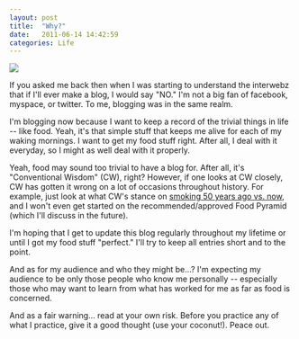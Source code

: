 ```yaml
---
layout: post
title:  "Why?"
date:   2011-06-14 14:42:59
categories: Life
---
```


<img src="{{ site.baseurl }}/assets/coconut.png" style="display: block; margin: auto;" width=""/>

If you asked me back then when I was starting to understand the interwebz that if I'll ever make a blog, I would say "NO." I'm not a big fan of facebook, myspace, or twitter. To me, blogging was in the same realm.

I'm blogging now because I want to keep a record of the trivial things in life -- like food. Yeah, it's that simple stuff that keeps me alive for each of my waking mornings. I want to get my food stuff right. After all, I deal with it everyday, so I might as well deal with it properly.

Yeah, food may sound too trivial to have a blog for. After all, it's "Conventional Wisdom" (CW), right? However, if one looks at CW closely, CW has gotten it wrong on a lot of occasions throughout history. For example, just look at what CW's stance on <a href="http://www.marksdailyapple.com/the-definitive-guide-to-conventional-wisdom/" target="_blank">smoking 50 years ago vs. now</a>, and I won't even get started on the recommended/approved Food Pyramid (which I'll discuss in the future).

I'm hoping that I get to update this blog regularly throughout my lifetime or until I got my food stuff "perfect." I'll try to keep all entries short and to the point.

And as for my audience and who they might be...? I'm expecting my audience to be only those people who know me personally -- especially those who may want to learn from what has worked for me as far as food is concerned.

And as a fair warning... read at your own risk. Before you practice any of what I practice, give it a good thought (use your coconut!). Peace out. 
